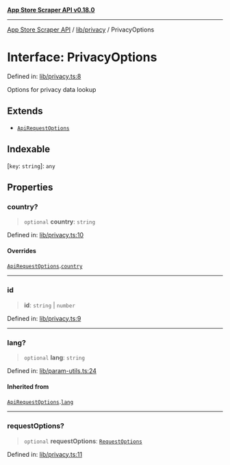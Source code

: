 [**App Store Scraper API v0.18.0**](../../../README.md)

***

[App Store Scraper API](../../../modules.md) / [lib/privacy](../README.md) / PrivacyOptions

# Interface: PrivacyOptions

Defined in: [lib/privacy.ts:8](https://github.com/facundoolano/app-store-scraper/blob/1e0c65b171e0bad4a38692c4616a992bb494cdd4/lib/privacy.ts#L8)

Options for privacy data lookup

## Extends

- [`ApiRequestOptions`](../../param-utils/interfaces/ApiRequestOptions.md)

## Indexable

\[`key`: `string`\]: `any`

## Properties

### country?

> `optional` **country**: `string`

Defined in: [lib/privacy.ts:10](https://github.com/facundoolano/app-store-scraper/blob/1e0c65b171e0bad4a38692c4616a992bb494cdd4/lib/privacy.ts#L10)

#### Overrides

[`ApiRequestOptions`](../../param-utils/interfaces/ApiRequestOptions.md).[`country`](../../param-utils/interfaces/ApiRequestOptions.md#country)

***

### id

> **id**: `string` \| `number`

Defined in: [lib/privacy.ts:9](https://github.com/facundoolano/app-store-scraper/blob/1e0c65b171e0bad4a38692c4616a992bb494cdd4/lib/privacy.ts#L9)

***

### lang?

> `optional` **lang**: `string`

Defined in: [lib/param-utils.ts:24](https://github.com/facundoolano/app-store-scraper/blob/1e0c65b171e0bad4a38692c4616a992bb494cdd4/lib/param-utils.ts#L24)

#### Inherited from

[`ApiRequestOptions`](../../param-utils/interfaces/ApiRequestOptions.md).[`lang`](../../param-utils/interfaces/ApiRequestOptions.md#lang)

***

### requestOptions?

> `optional` **requestOptions**: [`RequestOptions`](../../utils/http-client/interfaces/RequestOptions.md)

Defined in: [lib/privacy.ts:11](https://github.com/facundoolano/app-store-scraper/blob/1e0c65b171e0bad4a38692c4616a992bb494cdd4/lib/privacy.ts#L11)
